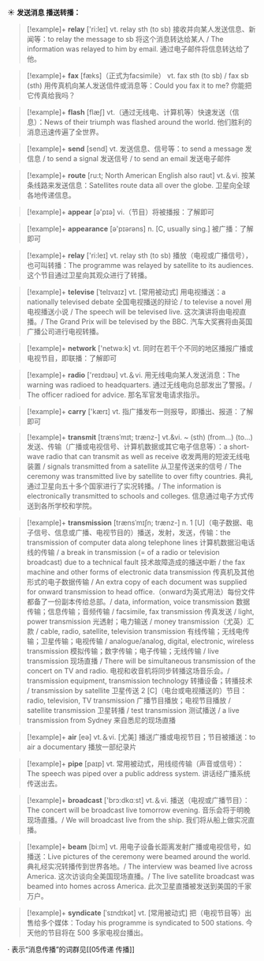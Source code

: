 ☀ <span class="category">**发送消息 播送转播：**</span>
>[!example]+ <span class="vocabulary">**relay**</span> ['ri:leɪ] 
> <span class="definition">vt. relay sth (to sb) 接收并向某人发送信息、新闻等：</span>to relay the message to sb 将这个消息转达给某人 / The information was relayed to him by email. 通过电子邮件将信息转达给了他。

>[!example]+ <span class="vocabulary">**fax**</span> [fæks]（正式为facsimile）
> <span class="definition">vt. fax sth (to sb) / fax sb (sth) 用传真机向某人发送信件或消息等：</span>Could you fax it to me? 你能把它传真给我吗？

>[!example]+ <span class="vocabulary">**flash**</span> [flæʃ] 
> <span class="definition">vt.（通过无线电、计算机等）快速发送（信息）：</span>News of their triumph was flashed around the world. 他们胜利的消息迅速传遍了全世界。

>[!example]+ <span class="vocabulary">**send**</span> [send] 
> <span class="definition">vt. 发送信息、信号等：</span>to send a message 发信息 / to send a signal 发送信号 / to send an email 发送电子邮件
           
>[!example]+ <span class="vocabulary">**route**</span> [ru:t; North American English also raʊt]
> <span class="definition">vt.＆vi. 按某条线路来发送信息：</span>Satellites route data all over the globe. 卫星向全球各地传递信息。

>[!example]+ <span class="vocabulary">**appear**</span> [ə'pɪə] 
> <span class="definition">vi.（节目）将被播报：</span>了解即可

>[!example]+ <span class="vocabulary">**appearance**</span> [ə'pɪərəns] 
> <span class="definition">n. [C, usually sing.] 被广播：</span>了解即可

>[!example]+ <span class="vocabulary">**relay**</span> ['ri:leɪ] 
> <span class="definition">vt. relay sth (to sb) 播放（电视或广播信号），也可叫转播：</span>The programme was relayed by satellite to its audiences. 这个节目通过卫星向其观众进行了转播。
           
>[!example]+ <span class="vocabulary">**televise**</span> [ˈtelɪvaɪz]
> <span class="definition">vt. [常用被动式] 用电视播送：</span>a nationally televised debate 全国电视播送的辩论 / to televise a novel 用电视播送小说 / The speech will be televised live. 这次演讲将由电视直播。/ The Grand Prix will be televised by the BBC. 汽车大奖赛将由英国广播公司进行电视转播。

>[!example]+ <span class="vocabulary">**network**</span> ['netwə:k] 
> <span class="definition">vt. 同时在若干个不同的地区播报广播或电视节目，即联播：</span>了解即可

>[!example]+ <span class="vocabulary">**radio**</span> ['reɪdɪəʊ] 
> <span class="definition">vt.＆vi. 用无线电向某人发送消息：</span>The warning was radioed to headquarters. 通过无线电向总部发出了警报。/ The officer radioed for advice. 那名军官发电请求指示。

>[!example]+ <span class="vocabulary">**carry**</span> ['kærɪ] 
> <span class="definition">vt. 指广播发布一则报导，即播出、报道：</span>了解即可
           
>[!example]+ <span class="vocabulary">**transmit**</span> [trænsˈmɪt; trænz-]
> <span class="definition">vt.&vi. ~ (sth) (from…) (to…) 发送、传输（广播或电视信号、计算机数据或其它电子信息等）：</span>a short-wave radio that can transmit as well as receive 收发两用的短波无线电装置 / signals transmitted from a satellite 从卫星传送来的信号 / The ceremony was transmitted live by satellite to over fifty countries. 典礼通过卫星向五十多个国家进行了实况转播。/ The information is electronically transmitted to schools and colleges. 信息通过电子方式传送到各所学校和学院。
           
>[!example]+ <span class="vocabulary">**transmission**</span> [trænsˈmɪʃn; trænz-]
> <span class="definition">n. 1 [U]（电子数据、电子信号、信息或广播、电视节目的）播送，发射，发送，传输：</span>the transmission of computer data along telephone lines 计算机数据沿电话线的传输 / a break in transmission (= of a radio or television broadcast) due to a technical fault 技术故障造成的播送中断 / the fax machine and other forms of electronic data transmission 传真机及其他形式的电子数据传输 / An extra copy of each document was supplied for onward transmission to head office.（onward为英式用法）每份文件都备了一份副本传给总部。/ data, information, voice transmission 数据传输；信息传输；音频传输 / facsimile, fax transmission 传真发送 / light, power transmission 光透射；电力输送 / money transmission（尤英）汇款 / cable, radio, satellite, television transmission 有线传输；无线电传输；卫星传输；电视传输 / analogue/analog, digital, electronic, wireless transmission 模拟传输；数字传输；电子传输；无线传输 / live transmission 现场直播 / There will be simultaneous transmission of the concert on TV and radio. 电视和收音机将同步转播这场音乐会。/ transmission equipment, transmission technology 转播设备；转播技术 / transmission by satellite 卫星传送 <span class="definition">2 [C]（电台或电视播送的）节目：</span>radio, television, TV transmission 广播节目播放；电视节目播放 / satellite transmission 卫星转播 / test transmission 测试播送 / a live transmission from Sydney 来自悉尼的现场直播

>[!example]+ <span class="vocabulary">**air**</span> [eə] 
> <span class="definition">vt.＆vi. [尤美] 播送广播或电视节目；节目被播送：</span>to air a documentary 播放一部纪录片

>[!example]+ <span class="vocabulary">**pipe**</span> [paɪp] 
> <span class="definition">vt. 常用被动式，用线缆传输（声音或信号）：</span>The speech was piped over a public address system. 讲话经广播系统传送出去。

>[!example]+ <span class="vocabulary">**broadcast**</span> ['brɔ:dkɑːst] 
> <span class="definition">vt.＆vi. 播送（电视或广播节目）：</span>The concert will be broadcast live tomorrow evening. 音乐会将于明晚现场直播。/ We will broadcast live from the ship. 我们将从船上做实况直播。
           
>[!example]+ <span class="vocabulary">**beam**</span> [bi:m]
> <span class="definition">vt. 用电子设备长距离发射广播或电视信号，如播送：</span>Live pictures of the ceremony were beamed around the world. 典礼经实况转播传到世界各地。/ The interview was beamed live across America. 这次访谈向全美国现场直播。/ The live satellite broadcast was beamed into homes across America. 此次卫星直播被发送到美国的千家万户。
           
>[!example]+ <span class="vocabulary">**syndicate**</span> [ˈsɪndɪkət]
> <span class="definition">vt. [常用被动式] 把（电视节目等）出售给多个媒体：</span>Today his programme is syndicated to 500 stations. 今天他的节目将在 500 多家电视台播出。

· 表示“消息传播”的词群见[[05传递 传播]]
